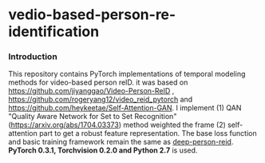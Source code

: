 # vedio-based-person-re-identification
### Introduction
This repository contains PyTorch implementations of temporal modeling methods for video-based person reID. it was based on https://github.com/jiyanggao/Video-Person-ReID , https://github.com/rogeryang12/video_reid_pytorch and https://github.com/heykeetae/Self-Attention-GAN. I implement (1) QAN "Quality Aware Network for Set to Set Recognition"(https://arxiv.org/abs/1704.03373) method weighted the frame    (2) self-attention part to get a robust feature representation. The base loss function and basic training framework remain the same as [deep-person-reid](https://github.com/KaiyangZhou/deep-person-reid). **PyTorch 0.3.1, Torchvision 0.2.0 and Python 2.7** is used.
 





